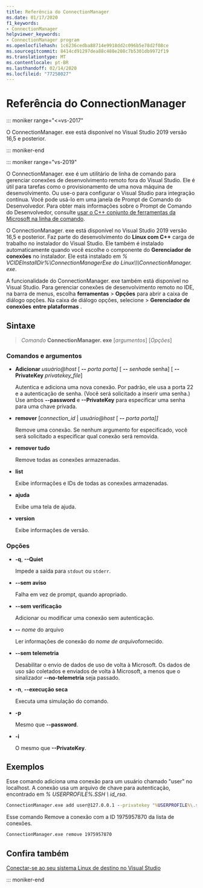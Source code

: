 ```yaml
---
title: Referência do ConnectionManager
ms.date: 01/17/2020
f1_keywords:
- ConnectionManager
helpviewer_keywords:
- ConnectionManager program
ms.openlocfilehash: 1c6236cedba88714e9918dd2c096b5e78d2f08ce
ms.sourcegitcommit: 8414cd91297dea88c480e208c7b5301db9972f19
ms.translationtype: MT
ms.contentlocale: pt-BR
ms.lasthandoff: 02/14/2020
ms.locfileid: "77258027"
---
```

# <a name="connectionmanager-reference"></a>Referência do ConnectionManager

::: moniker range="<=vs-2017"

O ConnectionManager. exe está disponível no Visual Studio 2019 versão 16,5 e posterior.

::: moniker-end

::: moniker range="vs-2019"

O ConnectionManager. exe é um utilitário de linha de comando para gerenciar conexões de desenvolvimento remoto fora do Visual Studio. Ele é útil para tarefas como o provisionamento de uma nova máquina de desenvolvimento. Ou use-o para configurar o Visual Studio para integração contínua. Você pode usá-lo em uma janela de Prompt de Comando do Desenvolvedor. Para obter mais informações sobre o Prompt de Comando do Desenvolvedor, consulte [usar o C++ conjunto de ferramentas da Microsoft na linha de comando](../build/building-on-the-command-line.md).

O ConnectionManager. exe está disponível no Visual Studio 2019 versão 16,5 e posterior. Faz parte do desenvolvimento do **Linux com C++**  carga de trabalho no instalador do Visual Studio. Ele também é instalado automaticamente quando você escolhe o componente do **Gerenciador de conexões** no instalador. Ele está instalado em *% VCIDEInstallDir%\\ConnectionManagerExe do Linux\\\\\\ConnectionManager. exe*.

A funcionalidade do ConnectionManager. exe também está disponível no Visual Studio. Para gerenciar conexões de desenvolvimento remoto no IDE, na barra de menus, escolha **ferramentas** > **Opções** para abrir a caixa de diálogo opções. Na caixa de diálogo opções, selecione > **Gerenciador de conexões** **entre plataformas** .

## <a name="syntax"></a>Sintaxe

> *Comando* **ConnectionManager. exe** \[*argumentos*] \[*Opções*]

### <a name="commands-and-arguments"></a>Comandos e argumentos

- **Adicionar** *usuário\@host* \[ **--** *porta porta]* \[ **--** *senha*de senha] \[ **--PrivateKey** *privatekey_file*]

  Autentica e adiciona uma nova conexão. Por padrão, ele usa a porta 22 e a autenticação de senha. (Você será solicitado a inserir uma senha.) Use ambos **--password** e **--PrivateKey** para especificar uma senha para uma chave privada.

- **remover** \[*connection_id* \| *usuário\@host* \[ **--** *porta porta]]*

  Remove uma conexão. Se nenhum argumento for especificado, você será solicitado a especificar qual conexão será removida.

- **remover tudo**

  Remove todas as conexões armazenadas.

- **list**

  Exibe informações e IDs de todas as conexões armazenadas.

- **ajuda**

  Exibe uma tela de ajuda.

- **version**

  Exibe informações de versão.

### <a name="options"></a>Opções

- **-q**, **--Quiet**

  Impede a saída para `stdout` ou `stderr`.

- **--sem aviso**

  Falha em vez de prompt, quando apropriado.

- **--sem verificação**

  Adicionar ou modificar uma conexão sem autenticação.

- **--** *nome* do arquivo

  Ler informações de conexão do *nome de arquivo*fornecido.

- **--sem telemetria**

  Desabilitar o envio de dados de uso de volta à Microsoft. Os dados de uso são coletados e enviados de volta à Microsoft, a menos que o sinalizador **--no-telemetria** seja passado.  

- **-n**, **--execução seca**

  Executa uma simulação do comando.

- **-p**

  Mesmo que **--password**.

- **-i**

  O mesmo que **--PrivateKey**.

## <a name="examples"></a>Exemplos

Esse comando adiciona uma conexão para um usuário chamado "user" no localhost. A conexão usa um arquivo de chave para autenticação, encontrado em *% USERPROFILE%\.SSH \ id_rsa*.

```cmd
ConnectionManager.exe add user@127.0.0.1 --privatekey "%USERPROFILE%\.ssh\id_rsa"
```

Esse comando Remove a conexão com a ID 1975957870 da lista de conexões.

```cmd
ConnectionManager.exe remove 1975957870
```

## <a name="see-also"></a>Confira também

[Conectar-se ao seu sistema Linux de destino no Visual Studio](connect-to-your-remote-linux-computer.md)

::: moniker-end
